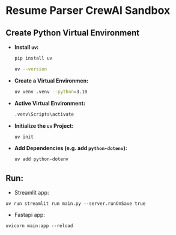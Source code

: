 # Resume Parser CrewAI Sandbox

## Create Python Virtual Environment
- **Install `uv`:**

   ```bash
   pip install uv

   uv --version
- **Create a Virtual Environmen:**
    ```bash
    uv venv .venv --python=3.10
- **Active Virtual Environment:**
    ```bash
    .venv\Scripts\activate
- **Initialize the `uv` Project:**
    ```bash
    uv init
- **Add Dependencies (e.g. add `python-dotenv`):**
    ```bash
    uv add python-dotenv

## Run:
- Streamlit app:
```
uv run streamlit run main.py --server.runOnSave true
```

- Fastapi app:
```
uvicorn main:app --reload
```

